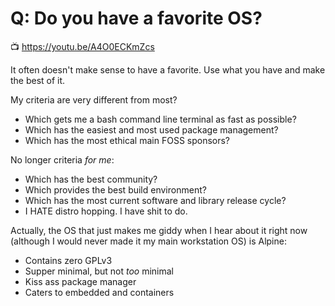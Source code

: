 # Q: Do you have a favorite OS?

📺 <https://youtu.be/A4O0ECKmZcs>

It often doesn't make sense to have a favorite. Use what you have and
make the best of it.

My criteria are very different from most?

* Which gets me a bash command line terminal as fast as possible?
* Which has the easiest and most used package management? 
* Which has the most ethical main FOSS sponsors?

No longer criteria *for me*:

* Which has the best community?
* Which provides the best build environment? 
* Which has the most current software and library release cycle?
* I HATE distro hopping. I have shit to do.

Actually, the OS that just makes me giddy when I hear about it right
now (although I would never made it my main workstation OS) is Alpine:

* Contains zero GPLv3
* Supper minimal, but not *too* minimal
* Kiss ass package manager
* Caters to embedded and containers

